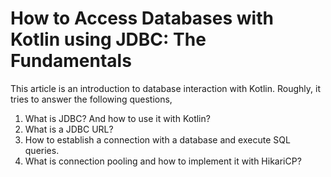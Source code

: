 # How to Access Databases with Kotlin using JDBC: The Fundamentals


This article is an introduction  to database interaction with Kotlin.
Roughly, it tries to answer the following questions,
1. What is JDBC? And how to use it with Kotlin? 
2. What is a JDBC URL? 
3. How to establish a connection with a database and execute SQL queries. 
4. What is connection pooling and how to implement it with HikariCP?
